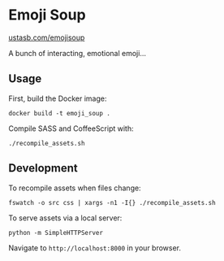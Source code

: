 # Emoji Soup

[ustasb.com/emojisoup](http://ustasb.com/emojisoup)

A bunch of interacting, emotional emoji...

## Usage

First, build the Docker image:

    docker build -t emoji_soup .

Compile SASS and CoffeeScript with:

    ./recompile_assets.sh

## Development

To recompile assets when files change:

    fswatch -o src css | xargs -n1 -I{} ./recompile_assets.sh

To serve assets via a local server:

    python -m SimpleHTTPServer

Navigate to `http://localhost:8000` in your browser.
